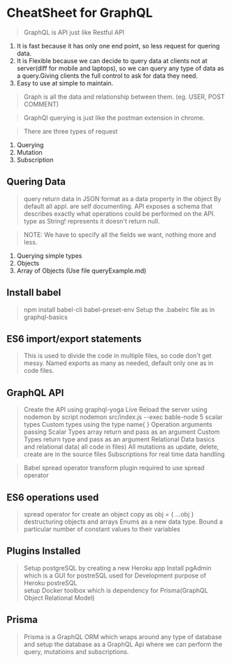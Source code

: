 # CheatSheet for GraphQL

>GraphQL is API just like Restful API
1. It is fast because it has only one end point, so less request for quering data.
2. It is Flexible because we can decide to query data at clients not at server(diff for mobile and laptops), so we can query any type of data as a query.Giving clients the full control to ask for data they need.
3. Easy to use at simple to maintain.

> Graph is all the data and relationship between them. (eg. USER, POST COMMENT)

> GraphQl querying is just like the postman extension in chrome.

> There are three types of request
1. Querying 
2. Mutation
3. Subscription

## Quering Data

> query return data in JSON format as a data property in the object
> By default all appl. are self documenting. API exposes a schema that describes exactly what operations could be performed on the API.
> type as String! represents it doesn't return null.

> NOTE: We have to specify all the fields we want, nothing more and less.

1. Querying simple types
2. Objects
3. Array of Objects 
(Use file queryExample.md)

## Install babel 
>npm install babel-cli babel-preset-env
Setup the .babelrc file as in graphql-basics

## ES6 import/export statements

> This is used to divide the code in multiple files, so code don't get messy.
> Named exports as many as needed, default only one as in code files.

## GraphQL API
> Create the API using graphql-yoga
> Live Reload the server using nodemon by script nodemon src/index.js --exec bable-node
> 5 scalar types
> Custom types using the type name{ }
> Operation arguments passing
> Scalar Types array return and pass as an argument
> Custom Types return type and pass as an argument
> Relational Data basics and relational data( all code in files)
> All mutations as update, delete, create are in the source files
> Subscriptions for real time data handling

> Babel spread operator transform plugin required to use spread operator

## ES6 operations used

> spread operator for create an object copy as obj = { ...obj }
> destructuring objects and arrays
> Enums as a new data type. Bound a particular number of constant values to their variables

## Plugins Installed
> Setup postgreSQL by creating a new Heroku app 
> Install pgAdmin which is a GUI for postreSQL used for Development purpose of Heroku postreSQL   
> setup Docker toolbox which is dependency for Prisma(GraphQL Object Relational Model)

## Prisma
> Prisma is a GraphQL ORM which wraps around any type of database and setup the database as a GraphQL Api where we can perform the query, mutatioins and subscriptions.